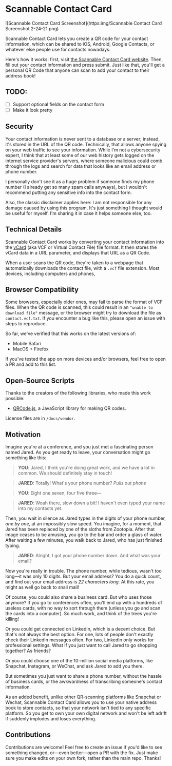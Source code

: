 # Scannable Contact Card

![Scannable Contact Card Screenshot](https:img/Scannable Contact Card Screenshot 2-24-21.png)

Scannable Contact Card lets you create a QR code for your contact information, which can be shared to iOS, Android, Google Contacts, or whatever else people use for contacts nowadays. 

Here's how it works: first, visit [the Scannable Contact Card website](https://anthony-zhou.github.io/scannable-contact-card). Then, fill out your contact information and press submit. Just like that, you'll get a personal QR Code that anyone can scan to add your contact to their address book!

## TODO:

- [ ] Support optional fields on the contact form
- [ ] Make it look pretty

## Security

Your contact information is never sent to a database or a server; instead, it's stored in the URL of the QR code. Technically, that allows anyone spying on your web traffic to see your information. While I'm not a cybersecurity expert, I think that at least some of our web history gets logged on the internet service provider's servers, where someone malicious could comb through the logs and search for data that looks like an email address or phone number. 

I personally don't see it as a huge problem if someone finds my phone number (I already get so many spam calls anyways), but I wouldn't recommend putting any sensitive info into the contact form.  

Also, the classic disclaimer applies here: I am not responsible for any damage caused by using this program. It's just something I thought would be useful for myself. I'm sharing it in case it helps someone else, too. 

## Technical Details

Scannable Contact Card works by converting your contact information into the [vCard](https://en.wikipedia.org/wiki/VCard) (aka VCF or Virtual Contact File) file format. It then stores the vCard data in a URL parameter, and displays that URL as a QR Code. 

When a user scans the QR code, they're taken to a webpage that automatically downloads the contact file, with a `.vcf` file extension. Most devices, including computers and phones, 

## Browser Compatibility

Some browsers, especially older ones, may fail to parse the format of VCF files. When the QR code is scanned, this could result in an `"unable to download file"` message, or the browser might try to download the file as `contact.vcf.txt`. If you encounter a bug like this, please open an issue with steps to reproduce. 

So far, we've verified that this works on the latest versions of:
- Mobile Safari
- MacOS + Firefox

If you've tested the app on more devices and/or browsers, feel free to open a PR and add to this list. 

## Open-Source Scripts

Thanks to the creators of the following libraries, who made this work possible:

- [QRCode.js](https://github.com/davidshimjs/qrcodejs), a JavaScript library for making QR codes.

License files are in `/docs/vendor`.


## Motivation

Imagine you're at a conference, and you just met a fascinating person named Jared. As you get ready to leave, your conversation might go something like this:

> **YOU**: Jared, I think you're doing great work, and we have a lot in common. We should definitely stay in touch!

> **JARED**: Totally! What's your phone number? *Pulls out phone*

> **YOU**: Eight one seven, four five three—

> **JARED**: Woah there, slow down a bit! I haven't even typed your name into my contacts yet. 

Then, you wait in silence as Jared types in the digits of your phone number, *one by one*, at an impossibly slow speed. You imagine, for a moment, that Jared has been replaced by one of the sloths from Zootopia. After that image ceases to be amusing, you go to the bar and order a glass of water. After waiting a few minutes, you walk back to Jared, who has just finished typing.

> **JARED**: Alright, I got your phone number down. And what was your email?

Now you're really in trouble. The phone number, while tedious, wasn't too long—it was only 10 digits. But your email address? You do a quick count, and find out your email address is *22 characters long.* At this rate, you might as well go back to snail mail!

Of course, you could also share a business card. But who uses those anymore? If you go to conferences often, you'll end up with a hundreds of useless cards, with no way to sort through them (unless you go and scan the cards into a computer). So much work, and think of the trees you're killing!

Or you could get connected on LinkedIn, which is a decent choice. But that's not always the best option. For one, lots of people don't exactly check their LinkedIn messages often. For two, LinkedIn only works for professional settings. What if you just want to call Jared to go shopping together? As friends?

Or you could choose one of the 10-million social media platforms, like Snapchat, Instagram, or WeChat, and ask Jared to add you there. 

But sometimes you just want to share a phone number, without the hassle of business cards, or the awkwardness of transcribing someone's contact information. 

As an added benefit, unlike other QR-scanning platforms like Snapchat or Wechat, Scannable Contact Card allows you to use your native address book to store contacts, so that your network isn't tied to any specific platform. So you get to own your own digital network and won't be left adrift if <insert big company here> suddenly implodes and loses everything. 


## Contributions

Contributions are welcome! Feel free to create an issue if you'd like to see something changed, or—even better—open a PR with the fix. Just make sure you make edits on your own fork, rather than the main repo. Thanks!

